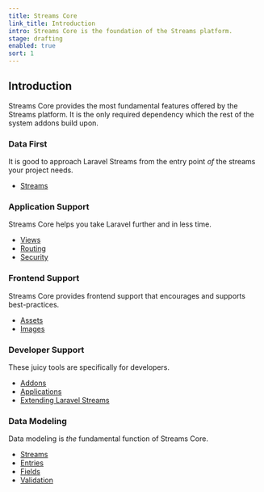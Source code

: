 ```yaml
---
title: Streams Core
link_title: Introduction
intro: Streams Core is the foundation of the Streams platform.
stage: drafting
enabled: true
sort: 1
---
```


## Introduction

Streams Core provides the most fundamental features offered by the Streams platform. It is the only required dependency which the rest of the system addons build upon.

### Data First

It is good to approach Laravel Streams from the entry point *of* the streams your project needs. 

- [Streams](streams)

### Application Support

Streams Core helps you take Laravel further and in less time.

- [Views](views)
- [Routing](routing)
- [Security](security)

### Frontend Support

Streams Core provides frontend support that encourages and supports best-practices.

- [Assets](assets)
- [Images](images)

### Developer Support

These juicy tools are specifically for developers. 

<!-- - [Support](support) -->
- [Addons](addons)
- [Applications](applications)
- [Extending Laravel Streams](extending)

### Data Modeling

Data modeling is *the* fundamental function of Streams Core.

- [Streams](streams)
- [Entries](entries)
- [Fields](fields)
- [Validation](validation)
